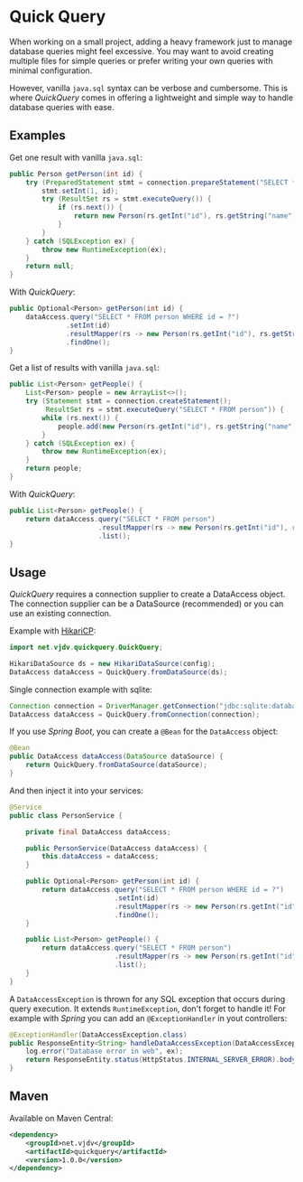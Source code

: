 # Quick Query

When working on a small project, adding a heavy framework
just to manage database queries might feel excessive.
You may want to avoid creating multiple files for simple queries
or prefer writing your own queries with minimal configuration.

However, vanilla `java.sql` syntax can be verbose and cumbersome.
This is where *QuickQuery* comes in offering a lightweight and simple way
to handle database queries with ease.

## Examples

Get one result with vanilla `java.sql`:

```java
public Person getPerson(int id) {
    try (PreparedStatement stmt = connection.prepareStatement("SELECT * FROM person WHERE id = ?")) {
        stmt.setInt(1, id);
        try (ResultSet rs = stmt.executeQuery()) {
            if (rs.next()) {
                return new Person(rs.getInt("id"), rs.getString("name"));
            }
        }
    } catch (SQLException ex) {
        throw new RuntimeException(ex);
    }
    return null;
}
```

With *QuickQuery*:

```java
public Optional<Person> getPerson(int id) {
    dataAccess.query("SELECT * FROM person WHERE id = ?")
              .setInt(id)
              .resultMapper(rs -> new Person(rs.getInt("id"), rs.getString("name")))
              .findOne();
}
```

Get a list of results with vanilla `java.sql`:

```java
public List<Person> getPeople() {
    List<Person> people = new ArrayList<>();
    try (Statement stmt = connection.createStatement();
         ResultSet rs = stmt.executeQuery("SELECT * FROM person")) {
        while (rs.next()) {
            people.add(new Person(rs.getInt("id"), rs.getString("name")));
        }
    } catch (SQLException ex) {
        throw new RuntimeException(ex);
    }
    return people;
}
```

With *QuickQuery*:

```java
public List<Person> getPeople() {
    return dataAccess.query("SELECT * FROM person")
                      .resultMapper(rs -> new Person(rs.getInt("id"), rs.getString("name")))
                      .list();
}
```

## Usage

*QuickQuery* requires a connection supplier to create a DataAccess object.
The connection supplier can be a DataSource (recommended)
or you can use an existing connection.

Example with [HikariCP](https://github.com/brettwooldridge/HikariCP):

```java
import net.vjdv.quickquery.QuickQuery;

HikariDataSource ds = new HikariDataSource(config);
DataAccess dataAccess = QuickQuery.fromDataSource(ds);
```

Single connection example with sqlite:

```java
Connection connection = DriverManager.getConnection("jdbc:sqlite:database.db");
DataAccess dataAccess = QuickQuery.fromConnection(connection);
```

If you use *Spring Boot*, you can create a `@Bean` for the `DataAccess` object:

```java
@Bean
public DataAccess dataAccess(DataSource dataSource) {
    return QuickQuery.fromDataSource(dataSource);
}
```

And then inject it into your services:

```java
@Service
public class PersonService {

    private final DataAccess dataAccess;

    public PersonService(DataAccess dataAccess) {
        this.dataAccess = dataAccess;
    }

    public Optional<Person> getPerson(int id) {
        return dataAccess.query("SELECT * FROM person WHERE id = ?")
                          .setInt(id)
                          .resultMapper(rs -> new Person(rs.getInt("id"), rs.getString("name")))
                          .findOne();
    }

    public List<Person> getPeople() {
        return dataAccess.query("SELECT * FROM person")
                          .resultMapper(rs -> new Person(rs.getInt("id"), rs.getString("name")))
                          .list();
    }
}
```

A `DataAccessException` is thrown for any SQL exception that occurs during query execution.
It extends `RuntimeException`, don't forget to handle it!
For example with *Spring* you can add an `@ExceptionHandler` in yout controllers:

```java
@ExceptionHandler(DataAccessException.class)
public ResponseEntity<String> handleDataAccessException(DataAccessException ex) {
    log.error("Database error in web", ex);
    return ResponseEntity.status(HttpStatus.INTERNAL_SERVER_ERROR).body("Database error");
}
```

## Maven

Available on Maven Central:

```xml
<dependency>
    <groupId>net.vjdv</groupId>
    <artifactId>quickquery</artifactId>
    <version>1.0.0</version>
</dependency>
```
